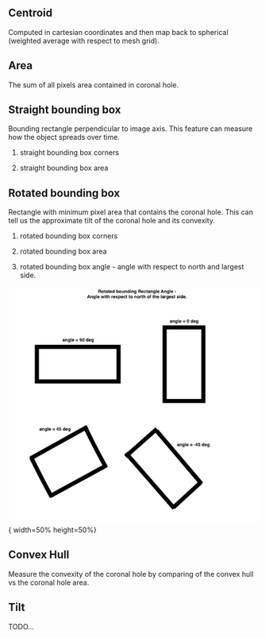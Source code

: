 ## Centroid 
Computed in cartesian coordinates and then map back to spherical (weighted average with respect to mesh grid).

## Area
The sum of all pixels area contained in coronal hole. 

## Straight bounding box
Bounding rectangle perpendicular to image axis. This feature can measure how the object spreads over time.

1. straight bounding box corners

2. straight bounding box area

## Rotated bounding box
Rectangle with minimum pixel area that contains the coronal hole. This can tell us the approximate tilt of 
the coronal hole and its convexity.

1. rotated bounding box corners

2. rotated bounding box area

3. rotated bounding box angle - angle with respect to north and largest side. 

![](images/rot_rect_angle.png){ width=50% height=50%}
    
## Convex Hull
Measure the convexity of the coronal hole by comparing of the convex hull vs the coronal hole area.


## Tilt
TODO... 
